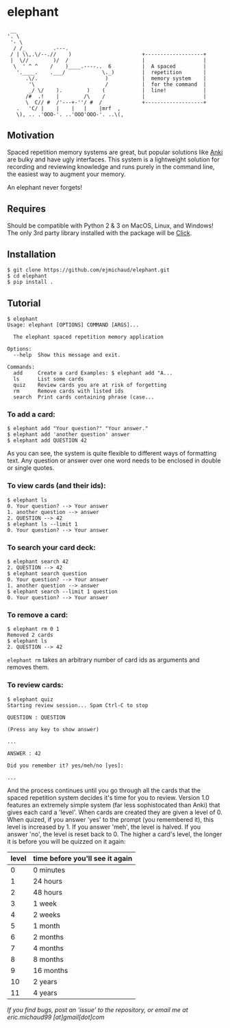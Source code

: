 # elephant

```
 __
'. \
 '- \
  / /_         .---.
 / | \\,.\/--.//    )                       +-------------------+
 |  \//        )/  /                        |                   |
  \  ' ^ ^    /    )____.----..  6          |  A spaced         |
   '.____.    .___/            \._)         |  repetition       |
      .\/.                      )           |  memory system    |
       '\                       /           |  for the command  |
       _/ \/    ).        )    (            |  line!            |
      /#  .!    |        /\    /            |                   |
      \  C// #  /'---+-''/ #  /             +-------------------+
   .   'C/ |    |    |   |    |mrf  ,
   \), .. .'OOO-'. ..'OOO'OOO-'. ..\(,

```

## Motivation
Spaced repetition memory systems are great, but popular solutions like [Anki](https://apps.ankiweb.net/) are bulky and have ugly interfaces. This system is a lightweight solution for recording and reviewing knowledge and runs purely in the command line, the easiest way to augment your memory.

An elephant never forgets!

## Requires
Should be compatible with Python 2 & 3 on MacOS, Linux, and Windows! The only 3rd party library installed with the package will be [Click](http://click.pocoo.org/6/).

## Installation
```
$ git clone https://github.com/ejmichaud/elephant.git
$ cd elephant
$ pip install .
```

## Tutorial
```
$ elephant
Usage: elephant [OPTIONS] COMMAND [ARGS]...

  The elephant spaced repetition memory application

Options:
  --help  Show this message and exit.

Commands:
  add     Create a card Examples: $ elephant add "A...
  ls      List some cards
  quiz    Review cards you are at risk of forgetting
  rm      Remove cards with listed ids
  search  Print cards containing phrase (case...
```

### To add a card:
```
$ elephant add "Your question?" "Your answer."
$ elephant add 'another question' answer
$ elephant add QUESTION 42
```
As you can see, the system is quite flexible to different ways of formatting text. Any question or answer over one word needs to be enclosed in double or single quotes.

### To view cards (and their ids):
```
$ elephant ls
0. Your question? --> Your answer
1. another question --> answer
2. QUESTION --> 42
$ elephant ls --limit 1
0. Your question? --> Your answer
```

### To search your card deck:
```
$ elephant search 42
2. QUESTION --> 42
$ elephant search question
0. Your question? --> Your answer
1. another question --> answer
$ elephant search --limit 1 question
0. Your question? --> Your answer
```

### To remove a card:
```
$ elephant rm 0 1
Removed 2 cards
$ elephant ls
2. QUESTION --> 42
```
`elephant rm` takes an arbitrary number of card ids as arguments and removes them.

### To review cards:
```
$ elephant quiz
Starting review session... Spam Ctrl-C to stop

QUESTION : QUESTION 

(Press any key to show answer)

...

ANSWER : 42 

Did you remember it? yes/meh/no [yes]: 

...
```
And the process continues until you go through all the cards that the spaced repetition system decides it's time for you to review. Version 1.0 features an extremely simple system (far less sophistocated than Anki) that gives each card a 'level'. When cards are created they are given a level of 0. When quized, if you answer 'yes' to the prompt (you remembered it), this level is increased by 1. If you answer 'meh', the level is halved. If you answer 'no', the level is reset back to 0. The higher a card's level, the longer it is before you will be quizzed on it again:

| level | time before you'll see it again |
| ----- | ------------------------------- |
| 0		| 0 minutes						  |
| 1 	| 24 hours						  |
| 2		| 48 hours						  |
| 3 	| 1 week						  |
| 4 	| 2 weeks						  |
| 5 	| 1 month						  |
| 6 	| 2 months						  |
| 7 	| 4 months						  |
| 8 	| 8 months						  |
| 9 	| 16 months						  |
| 10 	| 2 years						  |
| 11 	| 4 years						  |

*If you find bugs, post an 'issue' to the repository, or email me at eric.michaud99 [at]gmail[dot]com*